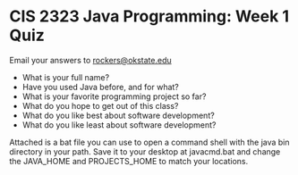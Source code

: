 # CIS 2323 Java Programming: Week 1 Quiz

Email your answers to rockers@okstate.edu

* What is your full name?
* Have you used Java before, and for what?
* What is your favorite programming project so far?
* What do you hope to get out of this class?
* What do you like best about software development?
* What do you like least about software development?

Attached is a bat file you can use to open a command shell
with the java bin directory in your path.  Save it to your 
desktop at javacmd.bat and change the JAVA_HOME and PROJECTS_HOME
to match your locations.